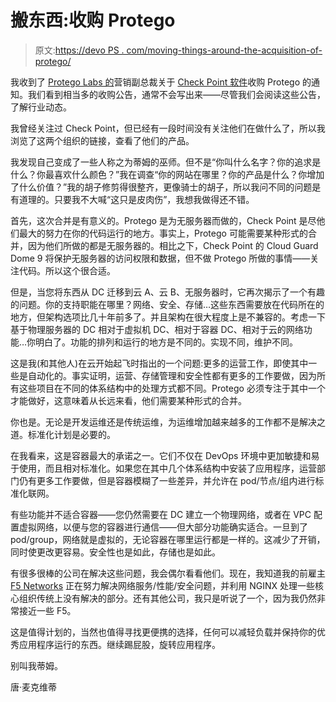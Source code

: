 # 搬东西:收购 Protego

> 原文:[https://devo PS . com/moving-things-around-the-acquisition-of-protego/](https://devops.com/moving-things-around-the-acquisition-of-protego/)

我收到了 [Protego Labs 的](https://www.protego.io/)营销副总裁关于 [Check Point 软件](https://www.checkpoint.com/)收购 Protego 的通知。我们看到相当多的收购公告，通常不会写出来——尽管我们会阅读这些公告，了解行业动态。

我曾经关注过 Check Point，但已经有一段时间没有关注他们在做什么了，所以我浏览了这两个组织的链接，查看了他们的产品。

我发现自己变成了一些人称之为蒂姆的巫师。但不是“你叫什么名字？你的追求是什么？你最喜欢什么颜色？”我在调查“你的网站在哪里？你的产品是什么？你增加了什么价值？”我的胡子修剪得很整齐，更像骑士的胡子，所以我问不同的问题是有道理的。只要我不大喊“这只是皮肉伤”，我想我做得还不错。

首先，这次合并是有意义的。Protego 是为无服务器而做的，Check Point 是尽他们最大的努力在你的代码运行的地方。事实上，Protego 可能需要某种形式的合并，因为他们所做的都是无服务器的。相比之下，Check Point 的 Cloud Guard Dome 9 将保护无服务器的访问权限和数据，但不做 Protego 所做的事情——关注代码。所以这个很合适。

但是，当您将东西从 DC 迁移到云 A、云 B、无服务器时，它再次揭示了一个有趣的问题。你的支持职能在哪里？网络、安全、存储…这些东西需要放在代码所在的地方，但架构选项比几十年前多了。并且架构在很大程度上是不兼容的。考虑一下基于物理服务器的 DC 相对于虚拟机 DC、相对于容器 DC、相对于云的网络功能…你明白了。功能的排列和运行的地方是不同的。实现不同，维护不同。

这是我(和其他人)在云开始起飞时指出的一个问题:更多的运营工作，即使其中一些是自动化的。事实证明，运营、存储管理和安全性都有更多的工作要做，因为所有这些项目在不同的体系结构中的处理方式都不同。Protego 必须专注于其中一个才能做好，这意味着从长远来看，他们需要某种形式的合并。

你也是。无论是开发运维还是传统运维，为运维增加越来越多的工作都不是解决之道。标准化计划是必要的。

在我看来，这是容器最大的承诺之一。它们不仅在 DevOps 环境中更加敏捷和易于使用，而且相对标准化。如果您在其中几个体系结构中安装了应用程序，运营部门仍有更多工作要做，但是容器模糊了一些差异，并允许在 pod/节点/组内进行标准化联网。

有些功能并不适合容器——您仍然需要在 DC 建立一个物理网络，或者在 VPC 配置虚拟网络，以便与您的容器进行通信——但大部分功能确实适合。一旦到了 pod/group，网络就是虚拟的，无论容器在哪里运行都是一样的。这减少了开销，同时使更改更容易。安全性也是如此，存储也是如此。

有很多很棒的公司在解决这些问题，我会偶尔看看他们。现在，我知道我的前雇主 [F5 Networks](https://www.f5.com/) 正在努力解决网络服务/性能/安全问题，并利用 NGINX 处理一些核心组织传统上没有解决的部分。还有其他公司，我只是听说了一个，因为我仍然非常接近一些 F5。

这是值得计划的，当然也值得寻找更便携的选择，任何可以减轻负载并保持你的优秀应用程序运行的东西。继续踢屁股，旋转应用程序。

别叫我蒂姆。

唐·麦克维蒂